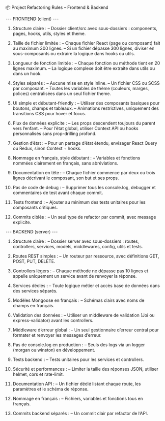 📦 Project Refactoring Rules – Frontend & Backend

--- FRONTEND (client) ---

1. Structure claire :
– Dossier client/src avec sous-dossiers : components, pages, hooks, utils, styles et theme.

2. Taille de fichier limitée :
– Chaque fichier React (page ou composant) fait au maximum 300 lignes.
– Si un fichier dépasse 300 lignes, diviser en sous-composants ou extraire la logique dans hooks ou utils.

3. Longueur de fonction limitée :
– Chaque fonction ou méthode tient en 20 lignes maximum.
– La logique complexe doit être extraite dans utils ou dans un hook.

4. Styles séparés :
– Aucune mise en style inline.
– Un fichier CSS ou SCSS par composant.
– Toutes les variables de thème (couleurs, marges, polices) centralisées dans un seul fichier theme.

5. UI simple et débutant-friendly :
– Utiliser des composants basiques pour boutons, champs et tableaux.
– Animations restrictives, uniquement des transitions CSS pour hover et focus.

6. Flux de données explicite :
– Les props descendent toujours du parent vers l’enfant.
– Pour l’état global, utiliser Context API ou hooks personnalisés sans prop-drilling profond.

7. Gestion d’état :
– Pour un partage d’état étendu, envisager React Query ou Redux, sinon Context + hooks.

8. Nommage en français, style débutant :
– Variables et fonctions nommées clairement en français, sans abréviations.

9. Documentation en tête :
– Chaque fichier commence par deux ou trois lignes décrivant le composant, son but et ses props.

10. Pas de code de debug :
– Supprimer tous les console.log, debugger et commentaires de test avant chaque commit.

11. Tests frontend :
– Ajouter au minimum des tests unitaires pour les composants critiques.

12. Commits ciblés :
– Un seul type de refactor par commit, avec message explicite.


--- BACKEND (server) ---

1. Structure claire :
– Dossier server avec sous-dossiers : routes, controllers, services, models, middlewares, config, utils et tests.

2. Routes REST simples :
– Un routeur par ressource, avec définitions GET, POST, PUT, DELETE.

3. Controllers légers :
– Chaque méthode ne dépasse pas 10 lignes et appelle uniquement un service avant de renvoyer la réponse.

4. Services dédiés :
– Toute logique métier et accès base de données dans des services séparés.

5. Modèles Mongoose en français :
– Schémas clairs avec noms de champs en français.

6. Validation des données :
– Utiliser un middleware de validation (Joi ou express-validator) avant les controllers.

7. Middleware d’erreur global :
– Un seul gestionnaire d’erreur central pour formater et renvoyer les messages d’erreur.

8. Pas de console.log en production :
– Seuls des logs via un logger (morgan ou winston) en développement.

9. Tests backend :
– Tests unitaires pour les services et controllers.

10. Sécurité et performances :
– Limiter la taille des réponses JSON, utiliser helmet, cors et rate-limit.

11. Documentation API :
– Un fichier dédié listant chaque route, les paramètres et le schéma de réponse.

12. Nommage en français :
– Fichiers, variables et fonctions tous en français.

13. Commits backend séparés :
– Un commit clair par refactor de l’API.
